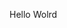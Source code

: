 Hello Wolrd






















































































































































































































































































































































































































































































































































































































































































































































































































































































































































































































































































































































































































































































































































































































































































































































































































































































































































































































































































































































































































































































































































































































































































































































































































































































































































































































































































































































































































































































































































































































































































































































































































































































































































































































































































































































































































































































































































































































































































































































































































































































































































































































































































































































































































































































